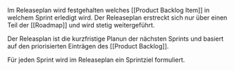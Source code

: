 Im Releaseplan wird festgehalten welches [[Product Backlog Item]] in welchem Sprint erledigt wird.
Der Releaseplan erstreckt sich nur über einen Teil der [[Roadmap]] und wird stetig weitergeführt.

Der Releasplan ist die kurzfristige Planun der nächsten Sprints und basiert auf den priorisierten Einträgen des [[Product Backlog]].

Für jeden Sprint wird im Releaseplan ein Sprintziel formuliert.